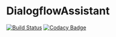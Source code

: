 # DialogflowAssistant
[![Build Status](https://travis-ci.com/duque96/DialogflowAssistant.svg?branch=master)](https://travis-ci.com/duque96/DialogflowAssistant) [![Codacy Badge](https://api.codacy.com/project/badge/Grade/01794910f12142f69420c682206e5ae3)](https://www.codacy.com/app/danyduque9/DialogflowAssistant?utm_source=github.com&amp;utm_medium=referral&amp;utm_content=duque96/DialogflowAssistant&amp;utm_campaign=Badge_Grade)
